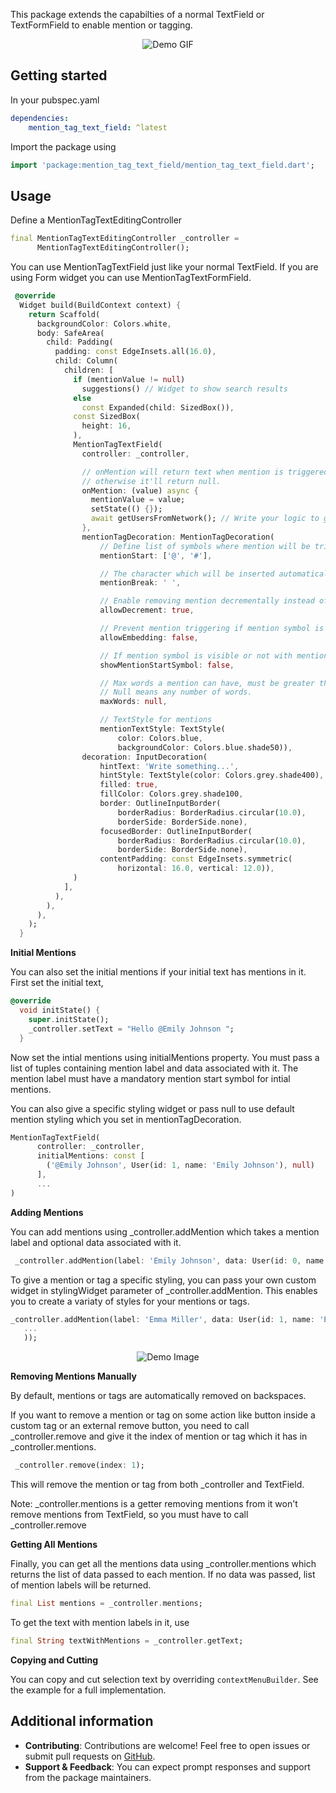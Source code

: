 This package extends the capabilties of a normal TextField or TextFormField to enable mention or tagging.
<p align="center">
  <img src="https://s14.gifyu.com/images/bNspb.gif" alt="Demo GIF" />
</p>

## Getting started

In your pubspec.yaml
```yaml
dependencies:
    mention_tag_text_field: ^latest
```

Import the package using
```dart
import 'package:mention_tag_text_field/mention_tag_text_field.dart';
```

## Usage

Define a MentionTagTextEditingController
```dart
final MentionTagTextEditingController _controller =
      MentionTagTextEditingController();
```

You can use MentionTagTextField just like your normal TextField. If you are using Form widget you can use MentionTagTextFormField.
```dart
 @override
  Widget build(BuildContext context) {
    return Scaffold(
      backgroundColor: Colors.white,
      body: SafeArea(
        child: Padding(
          padding: const EdgeInsets.all(16.0),
          child: Column(
            children: [
              if (mentionValue != null)
                suggestions() // Widget to show search results
              else
                const Expanded(child: SizedBox()),
              const SizedBox(
                height: 16,
              ),
              MentionTagTextField(
                controller: _controller,

                // onMention will return text when mention is triggered,
                // otherwise it'll return null.
                onMention: (value) async {
                  mentionValue = value;
                  setState(() {});
                  await getUsersFromNetwork(); // Write your logic to get search results.
                },
                mentionTagDecoration: MentionTagDecoration(
                    // Define list of symbols where mention will be triggered.
                    mentionStart: ['@', '#'],

                    // The character which will be inserted automatically after the mention.
                    mentionBreak: ' ',

                    // Enable removing mention decrementally instead of all at once.
                    allowDecrement: true,

                    // Prevent mention triggering if mention symbol is embedded in the text.
                    allowEmbedding: false,

                    // If mention symbol is visible or not with mentions in the textfield.
                    showMentionStartSymbol: false,

                    // Max words a mention can have, must be greater than 0 or null.
                    // Null means any number of words.
                    maxWords: null,

                    // TextStyle for mentions
                    mentionTextStyle: TextStyle(
                        color: Colors.blue,
                        backgroundColor: Colors.blue.shade50)),
                decoration: InputDecoration(
                    hintText: 'Write something...',
                    hintStyle: TextStyle(color: Colors.grey.shade400),
                    filled: true,
                    fillColor: Colors.grey.shade100,
                    border: OutlineInputBorder(
                        borderRadius: BorderRadius.circular(10.0),
                        borderSide: BorderSide.none),
                    focusedBorder: OutlineInputBorder(
                        borderRadius: BorderRadius.circular(10.0),
                        borderSide: BorderSide.none),
                    contentPadding: const EdgeInsets.symmetric(
                        horizontal: 16.0, vertical: 12.0)),
              )
            ],
          ),
        ),
      ),
    );
  }
```

**Initial Mentions**

You can also set the initial mentions if your initial text has mentions in it. First set the initial text,
```dart
@override
  void initState() {
    super.initState();
    _controller.setText = "Hello @Emily Johnson ";
  }
```

Now set the intial mentions using initialMentions property. You must pass a list of tuples containing mention label and data associated with it. The mention label must have a mandatory mention start symbol for intial mentions. 

You can also give a specific styling widget or pass null to use default mention styling which you set in mentionTagDecoration.
```dart
MentionTagTextField(
      controller: _controller,
      initialMentions: const [
        ('@Emily Johnson', User(id: 1, name: 'Emily Johnson'), null)
      ],
      ...
)
``` 

**Adding Mentions**

You can add mentions using _controller.addMention which takes a mention label and optional data associated with it.
```dart
 _controller.addMention(label: 'Emily Johnson', data: User(id: 0, name: 'Emily Johnson'));
```

To give a mention or tag a specific styling, you can pass your own custom widget in stylingWidget parameter of _controller.addMention. This enables you to create a variaty of styles for your mentions or tags.
```dart
_controller.addMention(label: 'Emma Miller', data: User(id: 1, name: 'Emma Miller'), stylingWidget: MyCustomTag(
   ... 
   ));
```
<p align="center">
  <img src="https://s14.gifyu.com/images/bNsp5.png" alt="Demo Image" />
</p>

**Removing Mentions Manually**

By default, mentions or tags are automatically removed on backspaces. 

If you want to remove a mention or tag on some action like button inside a custom tag or an external remove button, you need to call _controller.remove and give it the index of mention or tag which it has in _controller.mentions.
```dart
 _controller.remove(index: 1);
```
This will remove the mention or tag from both _controller and TextField.

Note: _controller.mentions is a getter removing mentions from it won't remove mentions from TextField, so you must have to call _controller.remove

**Getting All Mentions**

Finally, you can get all the mentions data using _controller.mentions which returns the list of data passed to each mention. If no data was passed, list of mention labels will be returned.
```dart
final List mentions = _controller.mentions;
```

To get the text with mention labels in it, use
```dart
final String textWithMentions = _controller.getText;
```

**Copying and Cutting**

You can copy and cut selection text by overriding `contextMenuBuilder`. See the example for a full implementation.

## Additional information
- **Contributing**: Contributions are welcome! Feel free to open issues or submit pull requests on [GitHub](https://github.com/iWOLFSTEIN/mention_tag_text_field).
- **Support & Feedback**: You can expect prompt responses and support from the package maintainers.
